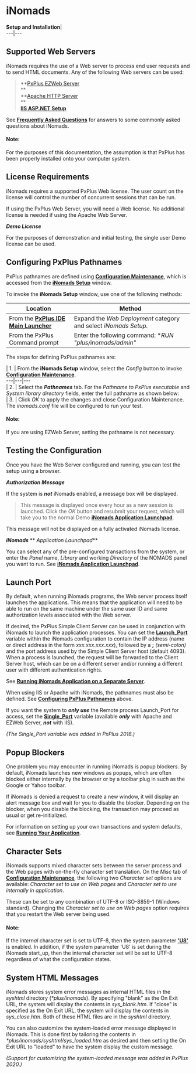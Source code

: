 # iNomads

**Setup and Installation**|   
---|---  
  
##  Supported Web Servers

iNomads requires the use of a Web server to process end user requests and to send HTML documents. Any of the following Web servers can be used:

> **[PxPlus EZWeb Server](../EZWebServer/EZweb%20Introduction.md)  
> **  
> **[Apache HTTP Server](Apache%202.4%20HTTP%20Server%20Setup.md)  
> **  
> **[IIS ASP.NET Setup](IIS%20ASP_NET%20Setup.md)**

See **[Frequently Asked Questions](Frequently%20Asked%20Questions.md)** for answers to some commonly asked questions about iNomads.

#### **Note:**  
For the purposes of this documentation, the assumption is that PxPlus has been properly installed onto your computer system.

## License Requirements

iNomads requires a supported PxPlus Web license. The user count on the license will control the number of concurrent sessions that can be run.

If using the PxPlus Web Server, you will need a Web license. No additional license is needed if using the Apache Web Server.

**_Demo License_**

For the purposes of demonstration and initial testing, the single user Demo license can be used.

##  Configuring PxPlus Pathnames

PxPlus pathnames are defined using **[Configuration Maintenance](System%20Configuration.md)**, which is accessed from the **[iNomads Setup](iNomads%20Setup.md)** window.

To invoke the **iNomads Setup** window, use one of the following methods:

**Location** |  **Method**  
---|---  
From the **[PxPlus IDE Main Launcher](../PxPlus%20IDE/IDE%20Main%20Launcher.md)** |  Expand the _Web Deployment_ category and select _iNomads Setup._  
From the PxPlus Command prompt |  Enter the following command: **RUN "*plus/inomads/admin"**  
  
The steps for defining PxPlus pathnames are:

|  1. |  From the **iNomads Setup** window, select the _Config_ button to invoke **[Configuration Maintenance](System%20Configuration.md)**.  
---|---|---  
|  2. |  Select the **_Pathnames_** tab. For the _Pathname to PxPlus executable_ and _System library directory_ fields, enter the full pathname as shown below:  
|  3. |  Click _OK_ to apply the changes and close Configuration Maintenance. The _inomads.conf_ file will be configured to run your test.  
  
#### **Note:**  
If you are using EZWeb Server, setting the pathname is not necessary.

## Testing the Configuration

Once you have the Web Server configured and running, you can test the setup using a browser.

**_Authorization Message_**

If the system is **_not_** iNomads enabled, a message box will be displayed.

> This message is displayed once every hour as a new session is launched. Click the _OK_ button and resubmit your request, which will take you to the normal Demo **[iNomads Application Launchpad](iNOMADS%20Application%20Launchpad.md)**.

This message will not be displayed on a fully activated iNomads license.

**_iNomads_** ** _Application Launchpad_**

You can select any of the pre-configured transactions from the system, or enter the _Panel_ name, _Library_ and working _Directory_ of the NOMADS panel you want to run. See **[iNomads Application Launchpad](iNOMADS%20Application%20Launchpad.md)**.

##  Launch Port

By default, when running iNomads programs, the Web server process itself launches the applications. This means that the application will need to be able to run on the same machine under the same user ID and same authorization levels associated with the Web server.

If desired, the PxPlus Simple Client Server can be used in conjunction with iNomads to launch the application processes. You can set the **[Launch_Port](Object%20Properties%20and%20Methods.htm#launchport)** variable within the iNomads configuration to contain the IP address (name or direct address in the form _xxx.xxx.xxx.xxx_), followed by a **;**  _(semi-colon)_ and the port address used by the Simple Client Server host (default 4093). When a process is launched, the request will be forwarded to the Client Server host, which can be on a different server and/or running a different user with different authentication rights.

See **[Running iNomads Application on a Separate Server](Running%20iNOMADS%20Application%20on%20Separate%20Server.md)**.

When using IIS or Apache with iNomads, the pathnames must also be defined. See **[Configuring PxPlus Pathnames](Setup%20and%20Installation.htm#pathnames)** above.

If you want the system to **_only use_** the Remote process Launch_Port for access, set the **[Single_Port](Object%20Properties%20and%20Methods.htm#singleport)** variable (available **_only_** with Apache and EZWeb Server, **_not_** with IIS).

_(The Single_Port variable was added in PxPlus 2018.)_

## Popup Blockers

One problem you may encounter in running iNomads is popup blockers. By default, iNomads launches new windows as popups, which are often blocked either internally by the browser or by a toolbar plug in such as the Google or Yahoo toolbar.

If iNomads is denied a request to create a new window, it will display an alert message box and wait for you to disable the blocker. Depending on the blocker, when you disable the blocking, the transaction may proceed as usual or get re-initialized.

For information on setting up your own transactions and system defaults, see **[Running Your Application](Running%20Your%20Application.md)**.

##  Character Sets

iNomads supports mixed character sets between the server process and the Web pages with on-the-fly character set translation. On the _Misc_ tab of **[Configuration Maintenance](System%20Configuration.md)**, the following two _Character set_ options are available: _Character set to use on Web pages_ and _Character set to use internally in application_.

These can be set to any combination of UTF-8 or ISO-8859-1 (Windows standard). Changing the _Character set to use on Web pages_ option requires that you restart the Web server being used.

#### **Note:**  
If the _internal_ character set is set to UTF-8, then the system parameter **['U8'](../parameters/u8.md)** is enabled. In addition, if the system parameter 'U8' is set during the iNomads start_up, then the internal character set will be set to UTF-8 regardless of what the configuration states.

##  System HTML Messages

iNomads stores system error messages as internal HTML files in the _syshtml_ directory (_*plus/inomads_). By specifying "blank" as the On Exit URL, the system will display the contents in _sys_blank.htm_. If "close" is specified as the On Exit URL, the system will display the contents in _sys_close.htm_. Both of these HTML files are in the _syshtml_ directory.

You can also customize the system-loaded error message displayed in iNomads. This is done first by tailoring the contents in _*plus/inomads/syshtml/sys_loaded.htm_ as desired and then setting the On Exit URL to "loaded" to have the system display the custom message.

_(Support for customizing the system-loaded message was added in PxPlus 2020.)_
